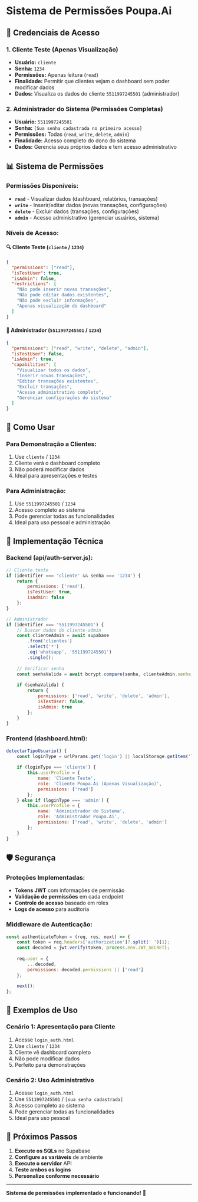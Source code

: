 # Sistema de Permissões Poupa.Ai

## 🔐 **Credenciais de Acesso**

### **1. Cliente Teste (Apenas Visualização)**
- **Usuário:** `cliente`
- **Senha:** `1234`
- **Permissões:** Apenas leitura (`read`)
- **Finalidade:** Permitir que clientes vejam o dashboard sem poder modificar dados
- **Dados:** Visualiza os dados do cliente `5511997245501` (administrador)

### **2. Administrador do Sistema (Permissões Completas)**
- **Usuário:** `5511997245501`
- **Senha:** `[Sua senha cadastrada no primeiro acesso]`
- **Permissões:** Todas (`read`, `write`, `delete`, `admin`)
- **Finalidade:** Acesso completo do dono do sistema
- **Dados:** Gerencia seus próprios dados e tem acesso administrativo

## 📊 **Sistema de Permissões**

### **Permissões Disponíveis:**
- **`read`** - Visualizar dados (dashboard, relatórios, transações)
- **`write`** - Inserir/editar dados (novas transações, configurações)
- **`delete`** - Excluir dados (transações, configurações)
- **`admin`** - Acesso administrativo (gerenciar usuários, sistema)

### **Níveis de Acesso:**

#### **🔍 Cliente Teste (`cliente` / `1234`)**
```json
{
  "permissions": ["read"],
  "isTestUser": true,
  "isAdmin": false,
  "restrictions": [
    "Não pode inserir novas transações",
    "Não pode editar dados existentes",
    "Não pode excluir informações",
    "Apenas visualização do dashboard"
  ]
}
```

#### **👑 Administrador (`5511997245501` / `1234`)**
```json
{
  "permissions": ["read", "write", "delete", "admin"],
  "isTestUser": false,
  "isAdmin": true,
  "capabilities": [
    "Visualizar todos os dados",
    "Inserir novas transações",
    "Editar transações existentes",
    "Excluir transações",
    "Acesso administrativo completo",
    "Gerenciar configurações do sistema"
  ]
}
```

## 🎯 **Como Usar**

### **Para Demonstração a Clientes:**
1. Use `cliente` / `1234`
2. Cliente verá o dashboard completo
3. Não poderá modificar dados
4. Ideal para apresentações e testes

### **Para Administração:**
1. Use `5511997245501` / `1234`
2. Acesso completo ao sistema
3. Pode gerenciar todas as funcionalidades
4. Ideal para uso pessoal e administração

## 🔧 **Implementação Técnica**

### **Backend (api/auth-server.js):**
```javascript
// Cliente teste
if (identifier === 'cliente' && senha === '1234') {
    return {
        permissions: ['read'],
        isTestUser: true,
        isAdmin: false
    };
}

// Administrador
if (identifier === '5511997245501') {
    // Buscar dados do cliente admin
    const clienteAdmin = await supabase
        .from('clientes')
        .select('*')
        .eq('whatsapp', '5511997245501')
        .single();
    
    // Verificar senha
    const senhaValida = await bcrypt.compare(senha, clienteAdmin.senha_hash);
    
    if (senhaValida) {
        return {
            permissions: ['read', 'write', 'delete', 'admin'],
            isTestUser: false,
            isAdmin: true
        };
    }
}
```

### **Frontend (dashboard.html):**
```javascript
detectarTipoUsuario() {
    const loginType = urlParams.get('login') || localStorage.getItem('loginType');
    
    if (loginType === 'cliente') {
        this.userProfile = {
            name: 'Cliente Teste',
            role: 'Cliente Poupa.Ai (Apenas Visualização)',
            permissions: ['read']
        };
    } else if (loginType === 'admin') {
        this.userProfile = {
            name: 'Administrador do Sistema',
            role: 'Administrador Poupa.Ai',
            permissions: ['read', 'write', 'delete', 'admin']
        };
    }
}
```

## 🛡️ **Segurança**

### **Proteções Implementadas:**
- **Tokens JWT** com informações de permissão
- **Validação de permissões** em cada endpoint
- **Controle de acesso** baseado em roles
- **Logs de acesso** para auditoria

### **Middleware de Autenticação:**
```javascript
const authenticateToken = (req, res, next) => {
    const token = req.headers['authorization']?.split(' ')[1];
    const decoded = jwt.verify(token, process.env.JWT_SECRET);
    
    req.user = {
        ...decoded,
        permissions: decoded.permissions || ['read']
    };
    
    next();
};
```

## 📝 **Exemplos de Uso**

### **Cenário 1: Apresentação para Cliente**
1. Acesse `login_auth.html`
2. Use `cliente` / `1234`
3. Cliente vê dashboard completo
4. Não pode modificar dados
5. Perfeito para demonstrações

### **Cenário 2: Uso Administrativo**
1. Acesse `login_auth.html`
2. Use `5511997245501` / `[sua senha cadastrada]`
3. Acesso completo ao sistema
4. Pode gerenciar todas as funcionalidades
5. Ideal para uso pessoal

## 🚀 **Próximos Passos**

1. **Execute os SQLs** no Supabase
2. **Configure as variáveis** de ambiente
3. **Execute o servidor** API
4. **Teste ambos os logins**
5. **Personalize conforme necessário**

---

**Sistema de permissões implementado e funcionando!** 🎉
